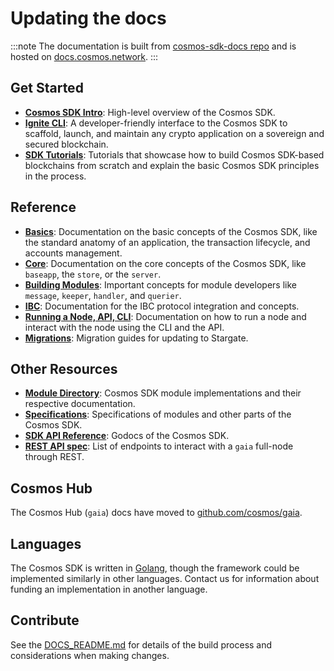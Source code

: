 # Updating the docs

:::note
The documentation is built from [cosmos-sdk-docs repo](https://github.com/cosmos/cosmos-sdk-docs) and is hosted on [docs.cosmos.network](https://docs.cosmos.network).
:::

## Get Started

* **[Cosmos SDK Intro](./intro/overview.md)**: High-level overview of the Cosmos SDK.
* **[Ignite CLI](https://docs.ignite.com)**: A developer-friendly interface to the Cosmos SDK to scaffold, launch, and maintain any crypto application on a sovereign and secured blockchain.
* **[SDK Tutorials](https://tutorials.cosmos.network/)**: Tutorials that showcase how to build Cosmos SDK-based blockchains from scratch and explain the basic Cosmos SDK principles in the process.

## Reference

- **[Basics](./basics/)**: Documentation on the basic concepts of the Cosmos SDK, like the standard anatomy of an application, the transaction lifecycle, and accounts management.
- **[Core](./core/)**: Documentation on the core concepts of the Cosmos SDK, like `baseapp`, the `store`, or the `server`.
- **[Building Modules](./building-modules/)**: Important concepts for module developers like `message`, `keeper`, `handler`, and `querier`.
- **[IBC](./ibc/)**: Documentation for the IBC protocol integration and concepts.
- **[Running a Node, API, CLI](./run-node/)**: Documentation on how to run a node and interact with the node using the CLI and the API.
- **[Migrations](./migrations/)**: Migration guides for updating to Stargate.

## Other Resources

- **[Module Directory](../x/)**: Cosmos SDK module implementations and their respective documentation.
- **[Specifications](./spec/)**: Specifications of modules and other parts of the Cosmos SDK.
- **[SDK API Reference](https://godoc.org/github.com/cosmos/cosmos-sdk)**: Godocs of the Cosmos SDK.
- **[REST API spec](https://cosmos.network/rpc/)**: List of endpoints to interact with a `gaia` full-node through REST.

## Cosmos Hub

The Cosmos Hub (`gaia`) docs have moved to [github.com/cosmos/gaia](https://github.com/cosmos/gaia/tree/master/docs).

## Languages

The Cosmos SDK is written in [Golang](https://golang.org/), though the
framework could be implemented similarly in other languages.
Contact us for information about funding an implementation in another language.

## Contribute

See the [DOCS_README.md](https://github.com/cosmos/cosmos-sdk/blob/master/docs/DOCS_README.md) for details of the build process and
considerations when making changes.
